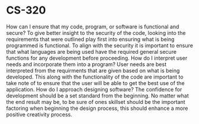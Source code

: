 # CS-320
How can I ensure that my code, program, or software is functional and secure?
To give better insight to the security of the code, looking into the requirements that were outlined play first into ensuring what is being programmed is functional. To align with the security it is important to ensure that what languages are being used have the required general secure functions for any development before proceeding. 
How do I interpret user needs and incorporate them into a program?
User needs are best interpreted from the requirments that are given based on what is being developed. This along with the functionality of the code are important to take note of to ensure that the user will be able to get the best use of the application. 
How do I approach designing software?
The confidence for development should be a set standard from the beginning. No matter what the end result may be, to be sure of ones skillset should be the important factoring when beginning the design process, this should enhance a more positive creativity process. 
